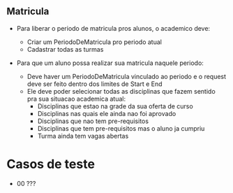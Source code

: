 ## Matricula

- Para liberar o periodo de matricula pros alunos, o academico deve:
    - Criar um PeriodoDeMatricula pro periodo atual
    - Cadastrar todas as turmas

- Para que um aluno possa realizar sua matricula naquele periodo:
    - Deve haver um PeriodoDeMatricula vinculado ao periodo e o request deve ser feito dentro dos limites de Start e End
    - Ele deve poder selecionar todas as disciplinas que fazem sentido pra sua situacao academica atual:
        - Disciplinas que estao na grade da sua oferta de curso
        - Disciplinas nas quais ele ainda nao foi aprovado
        - Disciplinas que nao tem pre-requisitos
        - Disciplinas que tem pre-requisitos mas o aluno ja cumpriu
        - Turma ainda tem vagas abertas

# Casos de teste

- 00 ???

